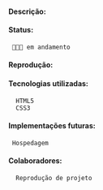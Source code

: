   
  
#### Descrição:
     
#### Status:
     👩🏻‍💡 em andamento  
#### Reprodução:

#### Tecnologias utilizadas:
      HTML5
      CSS3   
#### Implementações futuras:
     Hospedagem    
#### Colaboradores:
      Reprodução de projeto
